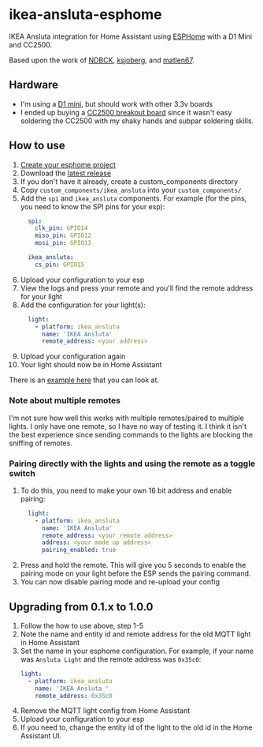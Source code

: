 # ikea-ansluta-esphome
IKEA Ansluta integration for Home Assistant using [ESPHome](https://esphome.io) with a D1 Mini and CC2500.

Based upon the work of [NDBCK](https://github.com/NDBCK/Ansluta-Remote-Controller), [ksjoberg](https://github.com/ksjoberg/ikea-ansluta-bridge), and [matlen67](https://github.com/matlen67/ansluta-control).

## Hardware
- I'm using a [D1 mini](https://docs.wemos.cc/en/latest/d1/d1_mini.html), but should work with other 3.3v boards
- I ended up buying a [CC2500 breakout board](https://www.ebay.co.uk/itm/CC2500-2-4GHz-Module-on-Breakout-Board-with-0-1-Header-Pins-UK-Stock-/262966744730) since it wasn't easy soldering the CC2500 with my shaky hands and subpar soldering skills.

## How to use
1. [Create your esphome project](https://esphome.io/guides/getting_started_command_line.html#creating-a-project)
1. Download the [latest release](https://github.com/torrottum/ikea-ansluta-esphome/releases)
1. If you don't have it already, create a custom_components directory
1. Copy `custom_components/ikea_ansluta` into your `custom_components/`
1. Add the `spi` and `ikea_ansluta` components. For example (for the pins, you need to know the SPI pins for your esp):
    ```yaml
      spi:
        clk_pin: GPIO14
        miso_pin: GPIO12
        mosi_pin: GPIO13

      ikea_ansluta:
        cs_pin: GPIO15
    ```
1. Upload your configuration to your esp
1. View the logs and press your remote and you'll find the remote address for your light
1. Add the configuration for your light(s):
    ```yaml
      light:
        - platform: ikea_ansluta
          name: 'IKEA Ansluta'
          remote_address: <your address>
    ```
1. Upload your configuration again
1. Your light should now be in Home Assistant

There is an [example here](example/) that you can look at.

### Note about multiple remotes
I'm not sure how well this works with multiple remotes/paired to multiple lights. I only have one remote, so I have no way of testing it. I think it isn't the best experience since sending commands to the lights are blocking the sniffing of remotes.

### Pairing directly with the lights and using the remote as a toggle switch
1. To do this, you need to make your own 16 bit address and enable pairing:
    ```yaml
      light:
        - platform: ikea_ansluta
          name: 'IKEA Ansluta'
          remote_address: <your remote address>
          address: <your made up address>
          pairing_enabled: true
    ```
1. Press and hold the remote. This will give you 5 seconds to enable the pairing mode on your light before the ESP sends the pairing command.
1. You can now disable pairing mode and re-upload your config

## Upgrading from 0.1.x to 1.0.0
1. Follow the how to use above, step 1-5
1. Note the name and entity id and remote address for the old MQTT light in Home Assistant
1. Set the name in your esphome configuration. For example, if your name was `Ansluta Light` and the remote address was `0x35c0`:
    ```yaml
    light:
      - platform: ikea_ansluta
        name: 'IKEA Ansluta '
        remote_address: 0x35c0
    ```
1. Remove the MQTT light config from Home Assistant
1. Upload your configuration to your esp
1. If you need to, change the entity id of the light to the old id in the Home Assistant UI.
